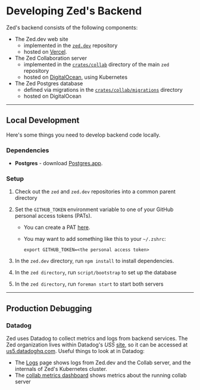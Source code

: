 # Developing Zed's Backend

Zed's backend consists of the following components:

- The Zed.dev web site
  - implemented in the [`zed.dev`](https://github.com/zed-industries/zed.dev) repository
  - hosted on [Vercel](https://vercel.com/zed-industries/zed-dev).
- The Zed Collaboration server
  - implemented in the [`crates/collab`](https://github.com/zed-industries/zed/tree/main/crates/collab) directory of the main `zed` repository
  - hosted on [DigitalOcean](https://cloud.digitalocean.com/projects/6c680a82-9d3b-4f1a-91e5-63a6ca4a8611), using Kubernetes
- The Zed Postgres database
  - defined via migrations in the [`crates/collab/migrations`](https://github.com/zed-industries/zed/tree/main/crates/collab/migrations) directory
  - hosted on DigitalOcean

---

## Local Development

Here's some things you need to develop backend code locally.

### Dependencies

- **Postgres** - download [Postgres.app](https://postgresapp.com).

### Setup

1. Check out the `zed` and `zed.dev` repositories into a common parent directory
2. Set the `GITHUB_TOKEN` environment variable to one of your GitHub personal access tokens (PATs).

   - You can create a PAT [here](https://github.com/settings/tokens).
   - You may want to add something like this to your `~/.zshrc`:

     ```
     export GITHUB_TOKEN=<the personal access token>
     ```

3. In the `zed.dev` directory, run `npm install` to install dependencies.
4. In the `zed directory`, run `script/bootstrap` to set up the database
5. In the `zed directory`, run `foreman start` to start both servers

---

## Production Debugging

### Datadog

Zed uses Datadog to collect metrics and logs from backend services. The Zed organization lives within Datadog's _US5_ [site](https://docs.datadoghq.com/getting_started/site/), so it can be accessed at [us5.datadoghq.com](https://us5.datadoghq.com). Useful things to look at in Datadog:

- The [Logs](https://us5.datadoghq.com/logs) page shows logs from Zed.dev and the Collab server, and the internals of Zed's Kubernetes cluster.
- The [collab metrics dashboard](https://us5.datadoghq.com/dashboard/y2d-gxz-h4h/collab?from_ts=1660517946462&to_ts=1660604346462&live=true) shows metrics about the running collab server
